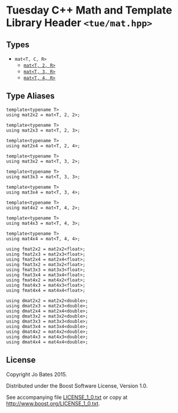 Tuesday C++ Math and Template Library Header `<tue/mat.hpp>`
============================================================

Types
-----
- `mat<T, C, R>`
    - [`mat<T, 2, R>`](../types/mat2xR.md)
    - [`mat<T, 3, R>`](../types/mat3xR.md)
    - [`mat<T, 4, R>`](../types/mat4xR.md)

Type Aliases
------------
    template<typename T>
    using mat2x2 = mat<T, 2, 2>;
    
    template<typename T>
    using mat2x3 = mat<T, 2, 3>;
    
    template<typename T>
    using mat2x4 = mat<T, 2, 4>;
    
    template<typename T>
    using mat3x2 = mat<T, 3, 2>;
    
    template<typename T>
    using mat3x3 = mat<T, 3, 3>;
    
    template<typename T>
    using mat3x4 = mat<T, 3, 4>;
    
    template<typename T>
    using mat4x2 = mat<T, 4, 2>;
    
    template<typename T>
    using mat4x3 = mat<T, 4, 3>;
    
    template<typename T>
    using mat4x4 = mat<T, 4, 4>;
    
    using fmat2x2 = mat2x2<float>;
    using fmat2x3 = mat2x3<float>;
    using fmat2x4 = mat2x4<float>;
    using fmat3x2 = mat3x2<float>;
    using fmat3x3 = mat3x3<float>;
    using fmat3x4 = mat3x4<float>;
    using fmat4x2 = mat4x2<float>;
    using fmat4x3 = mat4x3<float>;
    using fmat4x4 = mat4x4<float>;

    using dmat2x2 = mat2x2<double>;
    using dmat2x3 = mat2x3<double>;
    using dmat2x4 = mat2x4<double>;
    using dmat3x2 = mat3x2<double>;
    using dmat3x3 = mat3x3<double>;
    using dmat3x4 = mat3x4<double>;
    using dmat4x2 = mat4x2<double>;
    using dmat4x3 = mat4x3<double>;
    using dmat4x4 = mat4x4<double>;

License
-------
Copyright Jo Bates 2015.

Distributed under the Boost Software License, Version 1.0.

See accompanying file [LICENSE_1_0.txt](../../LICENSE_1_0.txt) or copy at
http://www.boost.org/LICENSE_1_0.txt.
